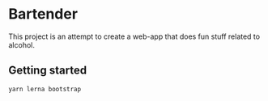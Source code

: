 # Bartender
This project is an attempt to create a web-app that does fun stuff related to alcohol.

## Getting started 
```bash
yarn lerna bootstrap
```
